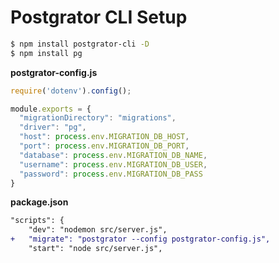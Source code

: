 # Postgrator CLI Setup

```bash
$ npm install postgrator-cli -D
$ npm install pg
```

**postgrator-config.js**
```js
require('dotenv').config();

module.exports = {
  "migrationDirectory": "migrations",
  "driver": "pg",
  "host": process.env.MIGRATION_DB_HOST,
  "port": process.env.MIGRATION_DB_PORT,
  "database": process.env.MIGRATION_DB_NAME,
  "username": process.env.MIGRATION_DB_USER,
  "password": process.env.MIGRATION_DB_PASS
}
```

**package.json**
```diff
"scripts": {
    "dev": "nodemon src/server.js",
+   "migrate": "postgrator --config postgrator-config.js",
    "start": "node src/server.js",
```

